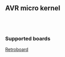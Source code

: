 ## AVR micro kernel

<br></br>

### Supported boards
<a href="https://github.com/RetroBytes32/Retroboard">Retroboard</a>⁭

